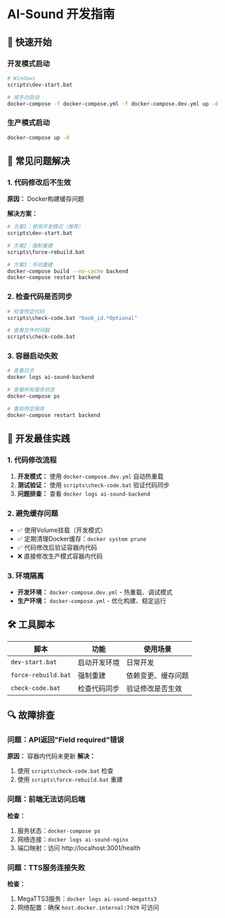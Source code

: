 # AI-Sound 开发指南

## 🚀 快速开始

### 开发模式启动
```bash
# Windows
scripts\dev-start.bat

# 或手动启动
docker-compose -f docker-compose.yml -f docker-compose.dev.yml up -d
```

### 生产模式启动
```bash
docker-compose up -d
```

## 🔧 常见问题解决

### 1. 代码修改后不生效
**原因：** Docker构建缓存问题

**解决方案：**
```bash
# 方案1：使用开发模式（推荐）
scripts\dev-start.bat

# 方案2：强制重建
scripts\force-rebuild.bat

# 方案3：手动重建
docker-compose build --no-cache backend
docker-compose restart backend
```

### 2. 检查代码是否同步
```bash
# 检查特定代码
scripts\check-code.bat "book_id.*Optional"

# 查看文件时间戳
scripts\check-code.bat
```

### 3. 容器启动失败
```bash
# 查看日志
docker logs ai-sound-backend

# 查看所有服务状态
docker-compose ps

# 重启特定服务
docker-compose restart backend
```

## 📝 开发最佳实践

### 1. 代码修改流程
1. **开发模式：** 使用 `docker-compose.dev.yml` 自动热重载
2. **测试验证：** 使用 `scripts\check-code.bat` 验证代码同步
3. **问题排查：** 查看 `docker logs ai-sound-backend` 

### 2. 避免缓存问题
- ✅ 使用Volume挂载（开发模式）
- ✅ 定期清理Docker缓存：`docker system prune`
- ✅ 代码修改后验证容器内代码
- ❌ 直接修改生产模式容器内代码

### 3. 环境隔离
- **开发环境：** `docker-compose.dev.yml` - 热重载、调试模式
- **生产环境：** `docker-compose.yml` - 优化构建、稳定运行

## 🛠️ 工具脚本

| 脚本 | 功能 | 使用场景 |
|------|------|----------|
| `dev-start.bat` | 启动开发环境 | 日常开发 |
| `force-rebuild.bat` | 强制重建 | 依赖变更、缓存问题 |
| `check-code.bat` | 检查代码同步 | 验证修改是否生效 |

## 🔍 故障排查

### 问题：API返回"Field required"错误
**原因：** 容器内代码未更新
**解决：** 
1. 使用 `scripts\check-code.bat` 检查
2. 使用 `scripts\force-rebuild.bat` 重建

### 问题：前端无法访问后端
**检查：**
1. 服务状态：`docker-compose ps`
2. 网络连接：`docker logs ai-sound-nginx`
3. 端口映射：访问 http://localhost:3001/health

### 问题：TTS服务连接失败
**检查：**
1. MegaTTS3服务：`docker logs ai-sound-megatts3`
2. 网络配置：确保 `host.docker.internal:7929` 可访问 